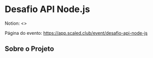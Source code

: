 # Desafio API Node.js

Notion: <>

Página do evento: <https://app.scaled.club/event/desafio-api-node-js>

## Sobre o Projeto

